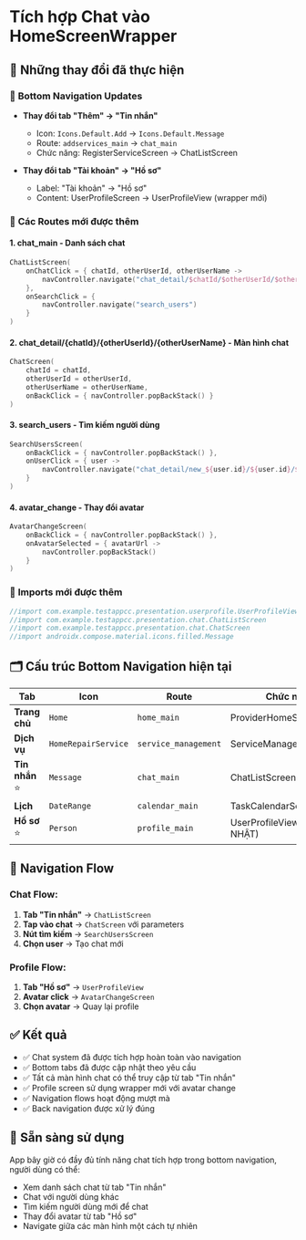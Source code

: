 # Tích hợp Chat vào HomeScreenWrapper

## 🎯 Những thay đổi đã thực hiện

### 📱 **Bottom Navigation Updates**
- **Thay đổi tab "Thêm" → "Tin nhắn"** 
  - Icon: `Icons.Default.Add` → `Icons.Default.Message`
  - Route: `addservices_main` → `chat_main`
  - Chức năng: RegisterServiceScreen → ChatListScreen

- **Thay đổi tab "Tài khoản" → "Hồ sơ"**
  - Label: "Tài khoản" → "Hồ sơ"
  - Content: UserProfileScreen → UserProfileView (wrapper mới)

### 🚀 **Các Routes mới được thêm**

#### 1. **chat_main** - Danh sách chat
```kotlin
ChatListScreen(
    onChatClick = { chatId, otherUserId, otherUserName ->
        navController.navigate("chat_detail/$chatId/$otherUserId/$otherUserName")
    },
    onSearchClick = {
        navController.navigate("search_users")
    }
)
```

#### 2. **chat_detail/{chatId}/{otherUserId}/{otherUserName}** - Màn hình chat
```kotlin
ChatScreen(
    chatId = chatId,
    otherUserId = otherUserId, 
    otherUserName = otherUserName,
    onBackClick = { navController.popBackStack() }
)
```

#### 3. **search_users** - Tìm kiếm người dùng
```kotlin
SearchUsersScreen(
    onBackClick = { navController.popBackStack() },
    onUserClick = { user ->
        navController.navigate("chat_detail/new_${user.id}/${user.id}/${user.name}")
    }
)
```

#### 4. **avatar_change** - Thay đổi avatar
```kotlin
AvatarChangeScreen(
    onBackClick = { navController.popBackStack() },
    onAvatarSelected = { avatarUrl ->
        navController.popBackStack()
    }
)
```

### 📂 **Imports mới được thêm**
```kotlin
//import com.example.testappcc.presentation.userprofile.UserProfileView
//import com.example.testappcc.presentation.chat.ChatListScreen
//import com.example.testappcc.presentation.chat.ChatScreen
//import androidx.compose.material.icons.filled.Message
```

## 🗂️ **Cấu trúc Bottom Navigation hiện tại**

| Tab | Icon | Route | Chức năng |
|-----|------|-------|-----------|
| **Trang chủ** | `Home` | `home_main` | ProviderHomeScreen |
| **Dịch vụ** | `HomeRepairService` | `service_management` | ServiceManagementScreen |
| **Tin nhắn** ⭐ | `Message` | `chat_main` | ChatListScreen (MỚI) |
| **Lịch** | `DateRange` | `calendar_main` | TaskCalendarScreen |
| **Hồ sơ** ⭐ | `Person` | `profile_main` | UserProfileView (CẬP NHẬT) |

## 🔄 **Navigation Flow**

### Chat Flow:
1. **Tab "Tin nhắn"** → `ChatListScreen`
2. **Tap vào chat** → `ChatScreen` với parameters
3. **Nút tìm kiếm** → `SearchUsersScreen`
4. **Chọn user** → Tạo chat mới

### Profile Flow:
1. **Tab "Hồ sơ"** → `UserProfileView`
2. **Avatar click** → `AvatarChangeScreen`
3. **Chọn avatar** → Quay lại profile

## ✅ **Kết quả**

- ✅ Chat system đã được tích hợp hoàn toàn vào navigation
- ✅ Bottom tabs đã được cập nhật theo yêu cầu
- ✅ Tất cả màn hình chat có thể truy cập từ tab "Tin nhắn"
- ✅ Profile screen sử dụng wrapper mới với avatar change
- ✅ Navigation flows hoạt động mượt mà
- ✅ Back navigation được xử lý đúng

## 🚀 **Sẵn sàng sử dụng**

App bây giờ có đầy đủ tính năng chat tích hợp trong bottom navigation, người dùng có thể:
- Xem danh sách chat từ tab "Tin nhắn"
- Chat với người dùng khác
- Tìm kiếm người dùng mới để chat
- Thay đổi avatar từ tab "Hồ sơ"
- Navigate giữa các màn hình một cách tự nhiên 